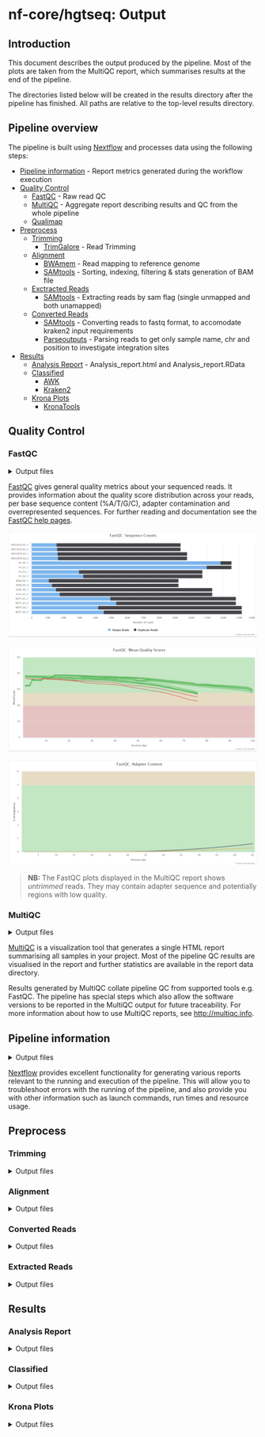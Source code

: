 # nf-core/hgtseq: Output

## Introduction

This document describes the output produced by the pipeline. Most of the plots are taken from the MultiQC report, which summarises results at the end of the pipeline.

The directories listed below will be created in the results directory after the pipeline has finished. All paths are relative to the top-level results directory.

<!-- TODO nf-core: Write this documentation describing your workflow's output -->

## Pipeline overview

The pipeline is built using [Nextflow](https://www.nextflow.io/) and processes data using the following steps:

- [Pipeline information](#pipeline-information) - Report metrics generated during the workflow execution
- [Quality Control]()
  - [FastQC](#fastqc) - Raw read QC
  - [MultiQC](#multiqc) - Aggregate report describing results and QC from the whole pipeline
  - [Qualimap]()
- [Preprocess](#preprocess)
  - [Trimming]()
    - [TrimGalore](#trimgalore) - Read Trimming
  - [Alignment](#alignment)
    - [BWAmem](#bwa) - Read mapping to reference genome
    - [SAMtools](#samtools) - Sorting, indexing, filtering & stats generation of BAM file
  - [Exctracted Reads](#extracted-reads)
    - [SAMtools]() - Extracting reads by sam flag (single unmapped and both unamapped)
  - [Converted Reads](#converted-reads)
    - [SAMtools]() - Converting reads to fastq format, to accomodate kraken2 input requirements
    - [Parseoutputs]() - Parsing reads to get only sample name, chr and position to investigate integration sites
- [Results](#results)
  - [Analysis Report](#analysis-report) - Analysis_report.html and Analysis_report.RData
  - [Classified](#classified)
    - [AWK]()
    - [Kraken2]()
  - [Krona Plots](#krona-plots)
    - [KronaTools]()

## Quality Control

### FastQC

<details markdown="1">
<summary>Output files</summary>

- `QC/fastqc/`
  - `*_fastqc.html`: FastQC report containing quality metrics.
  - `*_fastqc.zip`: Zip archive containing the FastQC report, tab-delimited data file and plot images.

</details>

[FastQC](http://www.bioinformatics.babraham.ac.uk/projects/fastqc/) gives general quality metrics about your sequenced reads. It provides information about the quality score distribution across your reads, per base sequence content (%A/T/G/C), adapter contamination and overrepresented sequences. For further reading and documentation see the [FastQC help pages](http://www.bioinformatics.babraham.ac.uk/projects/fastqc/Help/).

![MultiQC - FastQC sequence counts plot](images/mqc_fastqc_counts.png)

![MultiQC - FastQC mean quality scores plot](images/mqc_fastqc_quality.png)

![MultiQC - FastQC adapter content plot](images/mqc_fastqc_adapter.png)

> **NB:** The FastQC plots displayed in the MultiQC report shows _untrimmed_ reads. They may contain adapter sequence and potentially regions with low quality.

### MultiQC

<details markdown="1">
<summary>Output files</summary>

- `QC/multiqc/`
  - `multiqc_report.html`: a standalone HTML file that can be viewed in your web browser.
  - `multiqc_data/`: directory containing parsed statistics from the different tools used in the pipeline.
  - `multiqc_plots/`: directory containing static images from the report in various formats.

</details>

[MultiQC](http://multiqc.info) is a visualization tool that generates a single HTML report summarising all samples in your project. Most of the pipeline QC results are visualised in the report and further statistics are available in the report data directory.

Results generated by MultiQC collate pipeline QC from supported tools e.g. FastQC. The pipeline has special steps which also allow the software versions to be reported in the MultiQC output for future traceability. For more information about how to use MultiQC reports, see <http://multiqc.info>.

## Pipeline information

<details markdown="1">
<summary>Output files</summary>

- `pipeline_info/`
  - Reports generated by Nextflow: `execution_report.html`, `execution_timeline.html`, `execution_trace.txt` and `pipeline_dag.dot`/`pipeline_dag.svg`.
  - Reports generated by the pipeline: `pipeline_report.html`, `pipeline_report.txt` and `software_versions.yml`. The `pipeline_report*` files will only be present if the `--email` / `--email_on_fail` parameter's are used when running the pipeline.
  - Reformatted samplesheet files used as input to the pipeline: `samplesheet.valid.csv`.

</details>

[Nextflow](https://www.nextflow.io/docs/latest/tracing.html) provides excellent functionality for generating various reports relevant to the running and execution of the pipeline. This will allow you to troubleshoot errors with the running of the pipeline, and also provide you with other information such as launch commands, run times and resource usage.

## Preprocess

### Trimming

<details markdown="1">
<summary>Output files</summary>

- `preprocess/trimming/`
  - `sample01_1.fastq.gz_trimming_report.txt`
  - `sample01_1_val_1.fq.gz`
  - `sample01_2.fastq.gz_trimming_report.txt`
  - `sample01_2_val_2.fq.gz`
  - `version.yml file`

</details>

### Alignment

<details markdown="1">
<summary>Output files</summary>

- `preprocess/alignment/`
  - `sample01.bam`
  - `sorted.bam`
  - `sorted.bam.bai`
  - `versions.yml`

</details>

### Converted Reads

<details markdown="1">
<summary>Output files</summary>

- `preprocess/converted_reads/`
  - `single_unmapped/`
    - `sample01_1.fastq.gz`
    - `sample01_2.fastq.gz`
    - `version.yml`
  - `both_unmapped/`
    - `sample01_1.fastq.gz`
    - `sample01_2.fastq.gz`
    - `version.yml`
  - `parsed_integration_sites/`
    - `sample01_parsed_integration_sites.txt`
    - `version.yml`

</details>

### Extracted Reads

<details markdown="1">
<summary>Output files</summary>

- `preprocess/exctracted_reads/`
  - `single_unmapped/`
    - `sample01.bam`
    - `version.yml`
  - `both_unmapped/`
    - `sample01.bam`
    - `version.yml`

</details>


## Results

### Analysis Report

<details markdown="1">
<summary>Output files</summary>

- `results/analysis_report/`
  - `analysis_report.html`
  - `analysis_report.RData`

</details>

### Classified

<details markdown="1">
<summary>Output files</summary>

- `results/classified/`
  - `single_unmapped//`
    - `sample01.kraken2.classifiedreads.txt`
    - `sample01.kraken2.report.txt`
    - `version.yml`
  - `both_unmapped/`
    - `sample01.kraken2.classifiedreads.txt`
    - `sample01.kraken2.report.txt`
    - `version.yml`
  - `collate_kraken/`
    - `single_unmapped/`
      - `kraken_classified_reads_collated.txt`
      - `version.yml`
    - `both_unmapped/`
      - `kraken_classified_reads_collated.txt`
      - `version.yml`

</details>

### Krona Plots

<details markdown="1">
<summary>Output files</summary>

- `results/kronaplots/`
  - `single_unmapped`
    - `taxonomy.krona.html`
    - `version.yml`
  - `both_unmapped`
    - `taxonomy.krona.html`
    - `version.yml`

</details>

